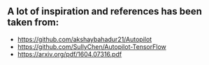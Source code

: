 ## A lot of inspiration and references has been taken from:
* https://github.com/akshaybahadur21/Autopilot
* https://github.com/SullyChen/Autopilot-TensorFlow
* https://arxiv.org/pdf/1604.07316.pdf